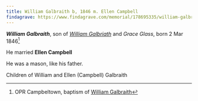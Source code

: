 ```yaml
---
title: William Galbraith b, 1846 m. Ellen Campbell
findagrave: https://www.findagrave.com/memorial/178695335/william-galbraith
---
```

***William Galbraith***, son of *[William Galbriath](galbraith-william-1815.md)* and *Grace Glass*,
born 2 Mar 1846[^birth]

He married **Ellen Campbell**

He was a mason, like his father.

Children of William and Ellen (Campbell) Galbraith

[^birth]: OPR Campbeltown, baptism of [William Galbraith](/sources/opr-campbeltown-births.md#1846-03-02-william-galbreath)

[^marriage]: marriage 1869 to helen [ScotlandsPeople](https://www.scotlandspeople.gov.uk/view-image/nrs_stat_marriages/7464417)
